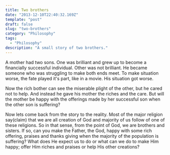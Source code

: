 ```yaml
---
title: Two brothers
date: "2013-12-10T22:40:32.169Z"
template: "post"
draft: false
slug: "two-brothers"
category: "Philosophy"
tags:
  - "Philosophy"
description: "A small story of two brothers."
---
```


A mother had two sons. One was brilliant and grew up to become a financially successful individual. Other was not brilliant. He became someone who was struggling to make both ends meet. To make situation worse, the fate played it's part, like in a movie. His situation got worse.

Now the rich bother can see the miserable plight of the other, but he cared not to help. And instead he gave his mother the riches and the care. But will the mother be happy with the offerings made by her successful son when the other son is suffering? 

Now lets come back from the story to the reality. Most of the major religion say(claim) that we are all creation of God and majority of us follow of one of these religions. So in that sense, from the point of God, we are brothers and sisters. If so, can you make the Father, the God, happy with some rich offering, praises and thanks giving when the majority of the population is suffering? What does He expect us to do or what can we do to make Him happy; offer Him riches and praises or help His other creations?